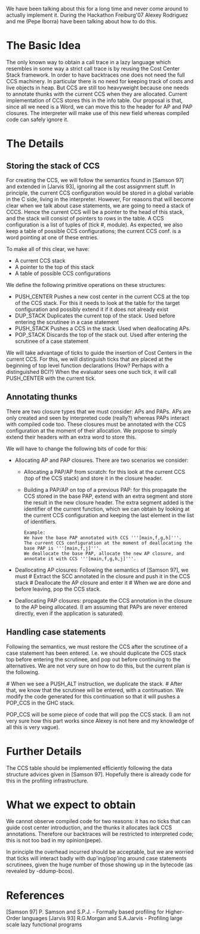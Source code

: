 
We have been talking about this for a long time and never come around to actually implement it. During the Hackathon Freiburg'07 Alexey Rodriguez and me (Pepe Iborra) have been talking about how to do this. 


# The Basic Idea



The only known way to obtain a call trace in a lazy language which resembles in some way a strict call trace is by reusing the Cost Center Stack framework. In order to have backtraces one does not need the full CCS machinery. In particular there is no need for keeping track of costs and live objects in heap. 
But CCS are still too heavyweight because one needs to annotate thunks with the current CCS when they are allocated. Current implementation of CCS stores this in the info table. Our proposal is that, since all we need is a Word, we can move this to the header for AP and PAP closures. The interpreter will make use of this new field whereas compiled code can safely ignore it.


# The Details


## Storing the stack of CCS



For creating the CCS, we will follow the semantics found in \[Samson 97\] and extended in \[Jarvis 93\], ignoring all the cost assignment stuff. 
In principle, the current CCS configuration would be stored in a global variable in the C side, living in the interpreter.  However, For reasons that will become clear when we talk about case statements, we are going to need a stack of CCCS. Hence the current CCS will be a pointer to the head of this stack, and the stack will consist of pointers to rows in the table. A CCS configuration is a list of tuples of (tick \#, module). As expected, we also keep a table of possible CCS configurations; the current CCS conf. is a word pointing at one of these entries.



To make all of this clear, we have:


- A current CCS stack
- A pointer to the top of this stack
- A table of possible CCS configurations


We define the following primitive operations on these structures:


- PUSH\_CENTER Pushes a new cost center in the current CCS at the top of the CCS stack. For this it needs to look at the table for the target configuration and possibly extend it if it does not already exist
- DUP\_STACK Duplicates the current top of the stack. Used before entering the scrutinee in a case statement
- PUSH\_STACK Pushes a CCS in the stack. Used when deallocating APs.
- POP\_STACK  Discards the top of the stack out. Used after entering the scrutinee of a case statement


We will take advantage of ticks to guide the insertion of Cost Centers in the current CCS. For this, we will distinguish ticks that are placed at the beginning of top level function declarations (How? Perhaps with a distinguished BCI?) When the evaluator sees one such tick, it will call PUSH\_CENTER with the current tick.


## Annotating thunks



There are two closure types that we must consider: APs and PAPs. APs are only created and seen by interpreted code (really?) whereas PAPs interact with compiled code too. These closures must be annotated with the CCS configuration at the moment of their allocation. We propose to simply extend their headers with an extra word to store this. 



We will have to change the following bits of code for this:


- Allocating AP and PAP closures. There are two scenarios we consider:

  - Allocating a PAP/AP from scratch: for this look at the current CCS (top of the CCS stack) and store it in the closure header.
  - Building a PAP/AP on top of a previous PAP: for this propagate the CCS stored in the base PAP, extend with an extra segment and store the result in the new closure header. The extra segment added is the identifier of the current function, which we can obtain by looking at the current CCS configuration and keeping the last element in the list of identifiers. 

    ```wiki
    Example: 
    We have the base PAP annotated with CCS '''[main,f,g,h]'''.
    The current CCS configuration at the moment of deallocating the base PAP is '''[main,f,j]'''.
    We deallocate the base PAP, allocate the new AP closure, and annotate it with CCS '''[main,f,g,h,j]'''.
    ```
- Deallocating AP closures: Following the semantics of \[Samson 97\], we must
  \# Extract the SCC annotated in the closure and push it in the CCS stack
  \# Deallocate the AP closure and enter it
  \# When we are done and before leaving, pop the CCS stack.

- Deallocating PAP closures: propagate the CCS annotation in the closure to the AP being allocated. (I am assuming that PAPs are never entered directly, even if the application is saturated)

## Handling case statements



Following the semantics, we must restore the CCS after the scrutinee of a case statement has been entered. I.e. we should duplicate the CCS stack top before entering the scrutinee, and pop out before continuing to the alternatives. We are not very sure on how to do this, but the current plan is the following. 



\# When we see a PUSH\_ALT instruction, we duplicate the stack.
\# After that, we know that the scrutinee will be entered, with a continuation. We modify the code generated for this continuation so that it will pushes a POP\_CCS in the GHC stack. 



POP\_CCS will be some piece of code that will pop the CCS stack. 
(I am not very sure how this part works since Alexey is not here and my knowledge of all this is very vague).


# Further Details



The CCS table should be implemented efficiently following the data structure advices given in \[Samson 97\]. Hopefully there is already code for this in the profiling infrastructure.


# What we expect to obtain



We cannot observe compiled code for two reasons: it has no ticks that can guide cost center introduction, and the thunks it allocates lack CCS annotations. Therefore our backtraces will be restricted to interpreted code; this is not too bad in my opinion(pepe). 



In principle the overhead incurred should be acceptable, but we are worried that ticks will interact badly with dup'ing/pop'ing around case statements scrutinees, given the huge number of those showing up in the bytecode (as revealed by -ddump-bcos).


# References



\[Samson 97\] P. Samson and S.P.J. - Formally based profiling for Higher-Order languages
\[Jarvis 93\] R.G.Morgan and S.A.Jarvis - Profiling large scale lazy functional programs



